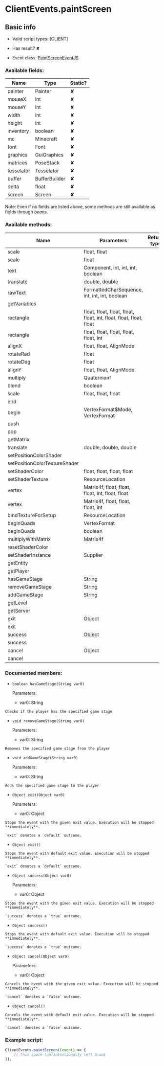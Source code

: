 # ClientEvents.paintScreen

## Basic info

- Valid script types: [CLIENT]

- Has result? ✘

- Event class: [PaintScreenEventJS](https://github.com/KubeJS-Mods/KubeJS/tree/2001/common/src/main/java/dev/latvian/mods/kubejs/client/painter/screen/PaintScreenEventJS.java)

### Available fields:

| Name | Type | Static? |
| ---- | ---- | ------- |
| painter | Painter | ✘ |
| mouseX | int | ✘ |
| mouseY | int | ✘ |
| width | int | ✘ |
| height | int | ✘ |
| inventory | boolean | ✘ |
| mc | Minecraft | ✘ |
| font | Font | ✘ |
| graphics | GuiGraphics | ✘ |
| matrices | PoseStack | ✘ |
| tesselator | Tesselator | ✘ |
| buffer | BufferBuilder | ✘ |
| delta | float | ✘ |
| screen | Screen | ✘ |

Note: Even if no fields are listed above, some methods are still available as fields through *beans*.

### Available methods:

| Name | Parameters | Return type | Static? |
| ---- | ---------- | ----------- | ------- |
| scale | float, float |  | void | ✘ |
| scale | float |  | void | ✘ |
| text | Component, int, int, int, boolean |  | void | ✘ |
| translate | double, double |  | void | ✘ |
| rawText | FormattedCharSequence, int, int, int, boolean |  | void | ✘ |
| getVariables |  |  | VariableSet | ✘ |
| rectangle | float, float, float, float, float, int, float, float, float, float |  | void | ✘ |
| rectangle | float, float, float, float, float, int |  | void | ✘ |
| alignX | float, float, AlignMode |  | float | ✘ |
| rotateRad | float |  | void | ✘ |
| rotateDeg | float |  | void | ✘ |
| alignY | float, float, AlignMode |  | float | ✘ |
| multiply | Quaternionf |  | void | ✘ |
| blend | boolean |  | void | ✘ |
| scale | float, float, float |  | void | ✘ |
| end |  |  | void | ✘ |
| begin | VertexFormat$Mode, VertexFormat |  | void | ✘ |
| push |  |  | void | ✘ |
| pop |  |  | void | ✘ |
| getMatrix |  |  | Matrix4f | ✘ |
| translate | double, double, double |  | void | ✘ |
| setPositionColorShader |  |  | void | ✘ |
| setPositionColorTextureShader |  |  | void | ✘ |
| setShaderColor | float, float, float, float |  | void | ✘ |
| setShaderTexture | ResourceLocation |  | void | ✘ |
| vertex | Matrix4f, float, float, float, int, float, float |  | void | ✘ |
| vertex | Matrix4f, float, float, float, int |  | void | ✘ |
| bindTextureForSetup | ResourceLocation |  | void | ✘ |
| beginQuads | VertexFormat |  | void | ✘ |
| beginQuads | boolean |  | void | ✘ |
| multiplyWithMatrix | Matrix4f |  | void | ✘ |
| resetShaderColor |  |  | void | ✘ |
| setShaderInstance | Supplier<ShaderInstance> |  | void | ✘ |
| getEntity |  |  | Entity | ✘ |
| getPlayer |  |  | LocalPlayer | ✘ |
| hasGameStage | String |  | boolean | ✘ |
| removeGameStage | String |  | void | ✘ |
| addGameStage | String |  | void | ✘ |
| getLevel |  |  | Level | ✘ |
| getServer |  |  | MinecraftServer | ✘ |
| exit | Object |  | Object | ✘ |
| exit |  |  | Object | ✘ |
| success | Object |  | Object | ✘ |
| success |  |  | Object | ✘ |
| cancel | Object |  | Object | ✘ |
| cancel |  |  | Object | ✘ |


### Documented members:

- `boolean hasGameStage(String var0)`

  Parameters:
  - var0: String

```
Checks if the player has the specified game stage
```

- `void removeGameStage(String var0)`

  Parameters:
  - var0: String

```
Removes the specified game stage from the player
```

- `void addGameStage(String var0)`

  Parameters:
  - var0: String

```
Adds the specified game stage to the player
```

- `Object exit(Object var0)`

  Parameters:
  - var0: Object

```
Stops the event with the given exit value. Execution will be stopped **immediately**.

`exit` denotes a `default` outcome.
```

- `Object exit()`
```
Stops the event with default exit value. Execution will be stopped **immediately**.

`exit` denotes a `default` outcome.
```

- `Object success(Object var0)`

  Parameters:
  - var0: Object

```
Stops the event with the given exit value. Execution will be stopped **immediately**.

`success` denotes a `true` outcome.
```

- `Object success()`
```
Stops the event with default exit value. Execution will be stopped **immediately**.

`success` denotes a `true` outcome.
```

- `Object cancel(Object var0)`

  Parameters:
  - var0: Object

```
Cancels the event with the given exit value. Execution will be stopped **immediately**.

`cancel` denotes a `false` outcome.
```

- `Object cancel()`
```
Cancels the event with default exit value. Execution will be stopped **immediately**.

`cancel` denotes a `false` outcome.
```



### Example script:

```js
ClientEvents.paintScreen((event) => {
	// This space (un)intentionally left blank
});
```

